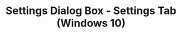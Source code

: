 ---
title: Settings Dialog Box - Settings Tab (Windows 10)
description: To display the Settings dialog box, in Application Compatibility Manager (ACM), on the Tools menu, click Settings.
redirect_url: https://technet.microsoft.com/en-us/itpro/windows/deploy/manage-windows-upgrades-with-upgrade-analytics.md
---